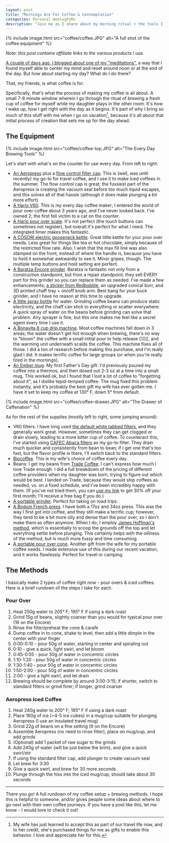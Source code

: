 ```yaml
---
layout: post
title: "Mornings Are For Coffee & Contemplation"
categories: Personal WeblogPoMo
description: "Join me as I share about my morning ritual + the tools I use to make coffee"
---
```


{% include image.html
  src="coffee/coffee.JPG"
  alt="A full shot of the coffee equipment"
%}

*Note: this post contains affiliate links to the various products I use.*

[A couple of days ago, I blogged about one of my "meditations"](/meditation), a way that I found myself able to center my mind and reset around noon or at the end of the day. But how about starting my day? What do I do there?

That, my friends, is what coffee is for.

Specifically, that's what the process of making my coffee is all about. A small 7-8 minute window wherein I go through the ritual of brewing a fresh cup of coffee for myself while my daughter plays in the other room. It's how I wake up, how I get right with the day as it begins. It's part of why I bring so much of this stuff with me when I go on vacation[^1], because it's all about that initial process of creation that sets me up for the day ahead.

[^1]: My wife has just learned to accept this as part of our travel life now, and to her credit, she's purchased things for me as gifts to enable this behavior. I love and appreciate her for this.

## The Equipment

{% include image.html
  src="coffee/coffee-top.JPG"
  alt="The Every Day Brewing Tools"
%}

Let's start with what's on the counter for use every day. From left to right:

- [An Aeropress][aeropress] plus a [flow control filter cap][aeropressflow]. This is (well, was until recently) my go-to for travel coffee, and I use it to make iced coffees in the summer. The flow control cap is great; the fussiest part of the Aeropress is creating the vacuum seal before too much liquid escapes, and this solves all of that hassle (although it does make plunging a bit more effort).
- [A Hario V60][v60]. This is my every day coffee maker; I entered the world of pour over coffee about 3 years ago, and I've never looked back. I've owned 2; the first fell victim to a cat on the counter.
- [A Hario pour over scale][scale]. It's not perfect (the touch buttons can sometimes not register), but overall it's perfect for what I need. The integrated timer makes this fantastic.
- [A COSORI electric gooseneck kettle][kettle]. Great little kettle for your pour over needs. Less great for things like tea or hot chocolate, simply because of the restricted flow rate. Also, I wish that the max fill line was also stamped on the front, instead of where the handle is, because you have to hold it somewhat awkwardly to see it. Minor gripes, though. The multiple temp buttons and hold setting are perfect.
- [A Baratza Encore grinder][grinder]. Baratza is fantastic not only from a construction standpoint, but from a repair standpoint; they sell EVERY part for this grinder so you can replace them as needed. I've made a few enhancements; [a sticker from Redbubble][sticker], an upgraded conical burr, and 3D printed chaff tray + on/off knob arm. Best bang for your buck grinder, and I have no reason at this time to upgrade.
- [A little spray bottle][spray] for water. Grinding coffee beans can produce static electricity, and the chaff can stick to everything or scatter everywhere. A quick spray of water on the beans before grinding can solve that problem. Any sprayer is fine, but this one makes me feel like a secret agent every time I use it.
- [A Bonavita 8 cup drip machine][brewer]. Most coffee machines fall down in 3 areas; the water doesn't get hot enough when brewing, there's no way to "bloom" the coffee with a small initial pour to help release CO2, and the warming unit underneath scalds the coffee. This machine fixes all of those. I did a ton of research before making this purchase, and I'm really glad I did. It makes terrific coffee for large groups (or when you're really tired in the mornings).
- [An Ember mug][mug]. My first Father's Day gift. I'd previously poured my coffee into a thermos, and then dosed out 2-3 oz at a time into a small mug. This worked ok, but I found that I lost a lot of coffee to "forgetting about it", as I dislike tepid-temped coffee. The mug fixed this problem instantly, and it's probably the best gift my wife has ever gotten me. I have it set to keep my coffee at 130° F, down 5° from default.

[aeropress]: https://amzn.to/3yla4NS
[aeropressflow]: https://amzn.to/3V85X0M
[v60]: https://amzn.to/4dPiZau
[scale]: https://amzn.to/44Mq47T
[kettle]: https://amzn.to/4arj6Gv
[grinder]: https://amzn.to/3QNJkvJ
[sticker]: https://www.redbubble.com/i/sticker/Stardew-Valley-Coffee-by-Serendipitous71/40627443.EJUG5
[spray]: https://amzn.to/4asmdxS
[brewer]: https://amzn.to/4bFJGfW
[mug]: https://amzn.to/3WNBd6e

{% include image.html
  src="coffee/coffee-drawer.JPG"
  alt="The Drawer of Caffenation"
%}

As for the rest of the supplies (mostly left to right, some jumping around):

- V60 filters: I have long used [the default white tabbed filters][v60filters], and they generally work great. However, sometimes they can get clogged or drain slowly, leading to a more bitter cup of coffee. To counteract this, I've started using [CAFEC Abaca filters][abaca] as my go-to filter. They drain much quicker and consistently from bean to bean; if I get one that's too fast, but the flavor profile is there, I'll switch back to the standard filters.
- [Biocoffee][biocoffee]. This is my wife's choice of coffee every day.
- Beans: I get my beans from [Trade Coffee][trade]. I can't express how much I love Trade enough. I did a full breakdown of the pricing of different coffee providers when my daughter was born, trying to figure out which would be best. I landed on Trade, because they would ship coffees as needed, vs. on a fixed schedule, and I've been incredibly happy with them. (If you've not tried them, you can [use my link][trade] to get 30% off your first month; I'll receive a free bag if you do.)
- [A portable grinder][portagrinder]. Perfect for taking on road trips.
- [A Bodum French press][press]. I have both a 17oz and 34oz press. This was the way I first got into coffee, and they still make a terrific cup; however, they tend to be a bit more oily and dense than the pour over, so I don't make them as often anymore. When I do, I employ [James Hoffman's method](https://sevencoffeeroasters.com/blogs/coffee-101/james-hoffmann-french-press), which is essentially to scoop the grounds off the top and let everything settle before plunging. This certainly helps with the oiliness of the method, but is much more fussy and time consuming.
- [A portable pour over cone][razgar]. Another gift from the wife for my portable coffee needs. I made extensive use of this during our recent vacation, and it works flawlessly. Perfect for travel or camping.

[v60filters]: https://amzn.to/4aB6k8E
[abaca]: https://amzn.to/44NODkQ
[biocoffee]: https://biocoffee.com
[trade]: http://rwrd.io/du3ayh2?c
[portagrinder]: https://amzn.to/4ayniUW
[press]: https://amzn.to/3K7OrmU
[razgar]: https://www.etsy.com/listing/1174633678/foldable-pour-over-coffee-maker-cone?click_key=841e3845e0e798702535d1c01e45ff18bb6dfeff%3A1174633678&click_sum=e3fee39d&ref=shop_home_active_1&crt=1

## The Methods

I basically make 2 types of coffee right now - pour overs & iced coffees. Here is a brief rundown of the steps I take for each.

### Pour Over

1. Heat 250g water to 205° F; 195° F if using a dark roast
2. Grind 15g of beans, slightly coarser than you would for typical pour over (16 on the Encore)
3. Rinse the filter/preheat the cone & carafe
4. Dump coffee in to cone, shake to level, then add a little dimple in the center with your finger
5. 0:00-0:10 - pour 50g of water, starting in center and spiraling out
6. 0:10 - give a quick, light swirl, and let bloom
7. 0:45-0:55 - pour 50g of water in concentric circles
8. 1:10-1:20 - pour 50g of water in concentric circles
9. 1:30-1:40 - pour 50g of water in concentric circles
9. 1:50-2:00 - pour 50g of water in concentric circles
10. 2:00 - give a light swirl, and let drain
11. Brewing should be complete by around 3:00-3:15; if shorter, switch to standard filters or grind finer; if longer, grind coarser

### Aeropress Iced Coffee

1. Heat 240g water to 205° F; 195° F if using a dark roast
2. Place 160g of ice (~4-5 ice cubes) in a mug/cup suitable for plunging Aeropress (I use an insulated travel mug)
3. Grind 22g of beans on a fine setting (9 on the Encore)
4. Assemble Aeropress (no need to rinse filter), place on mug/cup, and add grinds
5. (Optional) add 1 packet of raw sugar to the grinds
6. Add 240g of water (will be just below the brim), and give a quick swirl/stir
7. If using the standard filter cap, add plunger to create vacuum seal
8. Let brew for 3:30
9. Give a quick swirl, and brew for 30 more seconds
10. Plunge through the hiss into the iced mug/cup; should take about 30 seconds

---

There you go! A full rundown of my coffee setup + brewing methods. I hope this is helpful to someone, and/or gives people some ideas about where to go next with their own coffee journeys. If you have a post like this, let me know - I would love to check it out!
